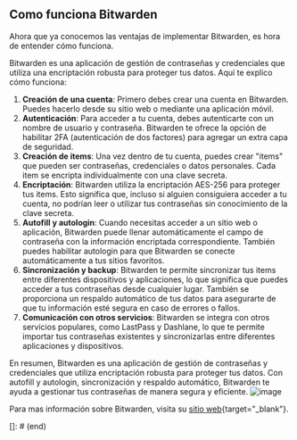 ## Como funciona Bitwarden

Ahora que ya conocemos las ventajas de implementar Bitwarden, es hora de entender cómo funciona.

Bitwarden es una aplicación de gestión de contraseñas y credenciales que utiliza una encriptación robusta para proteger tus datos. Aquí te explico cómo funciona:

1. **Creación de una cuenta**: Primero debes crear una cuenta en Bitwarden. Puedes hacerlo desde su sitio web o mediante una aplicación móvil.
2. **Autenticación**: Para acceder a tu cuenta, debes autenticarte con un nombre de usuario y contraseña. Bitwarden te ofrece la opción de habilitar 2FA (autenticación de dos factores) para agregar un extra capa de seguridad.
3. **Creación de items**: Una vez dentro de tu cuenta, puedes crear "items" que pueden ser contraseñas, credenciales o datos personales. Cada item se encripta individualmente con una clave secreta.
4. **Encriptación**: Bitwarden utiliza la encriptación AES-256 para proteger tus items. Esto significa que, incluso si alguien consiguiera acceder a tu cuenta, no podrían leer o utilizar tus contraseñas sin conocimiento de la clave secreta.
5. **Autofill y autologin**: Cuando necesitas acceder a un sitio web o aplicación, Bitwarden puede llenar automáticamente el campo de contraseña con la información encriptada correspondiente. También puedes habilitar autologin para que Bitwarden se conecte automáticamente a tus sitios favoritos.
6. **Sincronización y backup**: Bitwarden te permite sincronizar tus items entre diferentes dispositivos y aplicaciones, lo que significa que puedes acceder a tus contraseñas desde cualquier lugar. También se proporciona un respaldo automático de tus datos para asegurarte de que tu información esté segura en caso de errores o fallos.
7. **Comunicación con otros servicios**: Bitwarden se integra con otros servicios populares, como LastPass y Dashlane, lo que te permite importar tus contraseñas existentes y sincronizarlas entre diferentes aplicaciones y dispositivos.
   
En resumen, Bitwarden es una aplicación de gestión de contraseñas y credenciales que utiliza encriptación robusta para proteger tus datos. Con autofill y autologin, sincronización y respaldo automático, Bitwarden te ayuda a gestionar tus contraseñas de manera segura y eficiente.
![image](https://rms-api-alpha.dsroma.info/v1/q/URS-Wj.goal-image)


Para mas información sobre Bitwarden, visita su [sitio web](https://bitwarden.com/){target="_blank"}.

[]: # (end)